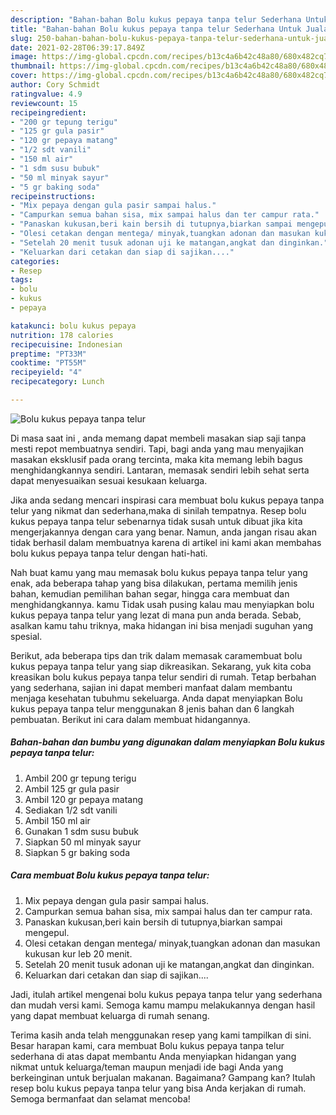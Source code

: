 ```yaml
---
description: "Bahan-bahan Bolu kukus pepaya tanpa telur Sederhana Untuk Jualan"
title: "Bahan-bahan Bolu kukus pepaya tanpa telur Sederhana Untuk Jualan"
slug: 250-bahan-bahan-bolu-kukus-pepaya-tanpa-telur-sederhana-untuk-jualan
date: 2021-02-28T06:39:17.849Z
image: https://img-global.cpcdn.com/recipes/b13c4a6b42c48a80/680x482cq70/bolu-kukus-pepaya-tanpa-telur-foto-resep-utama.jpg
thumbnail: https://img-global.cpcdn.com/recipes/b13c4a6b42c48a80/680x482cq70/bolu-kukus-pepaya-tanpa-telur-foto-resep-utama.jpg
cover: https://img-global.cpcdn.com/recipes/b13c4a6b42c48a80/680x482cq70/bolu-kukus-pepaya-tanpa-telur-foto-resep-utama.jpg
author: Cory Schmidt
ratingvalue: 4.9
reviewcount: 15
recipeingredient:
- "200 gr tepung terigu"
- "125 gr gula pasir"
- "120 gr pepaya matang"
- "1/2 sdt vanili"
- "150 ml air"
- "1 sdm susu bubuk"
- "50 ml minyak sayur"
- "5 gr baking soda"
recipeinstructions:
- "Mix pepaya dengan gula pasir sampai halus."
- "Campurkan semua bahan sisa, mix sampai halus dan ter campur rata."
- "Panaskan kukusan,beri kain bersih di tutupnya,biarkan sampai mengepul."
- "Olesi cetakan dengan mentega/ minyak,tuangkan adonan dan masukan kukusan kur leb 20 menit."
- "Setelah 20 menit tusuk adonan uji ke matangan,angkat dan dinginkan."
- "Keluarkan dari cetakan dan siap di sajikan...."
categories:
- Resep
tags:
- bolu
- kukus
- pepaya

katakunci: bolu kukus pepaya 
nutrition: 178 calories
recipecuisine: Indonesian
preptime: "PT33M"
cooktime: "PT55M"
recipeyield: "4"
recipecategory: Lunch

---
```



![Bolu kukus pepaya tanpa telur](https://img-global.cpcdn.com/recipes/b13c4a6b42c48a80/680x482cq70/bolu-kukus-pepaya-tanpa-telur-foto-resep-utama.jpg)

Di masa  saat ini , anda memang dapat membeli masakan siap saji tanpa mesti repot membuatnya sendiri. Tapi, bagi anda yang mau menyajikan masakan eksklusif pada orang tercinta, maka kita memang lebih bagus menghidangkannya sendiri. Lantaran, memasak sendiri lebih sehat serta dapat menyesuaikan sesuai kesukaan keluarga.

Jika anda sedang mencari inspirasi cara membuat bolu kukus pepaya tanpa telur yang nikmat dan sederhana,maka di sinilah tempatnya. Resep bolu kukus pepaya tanpa telur  sebenarnya tidak susah untuk dibuat jika kita mengerjakannya dengan cara yang benar. Namun, anda jangan risau akan tidak berhasil dalam membuatnya 
karena di artikel ini kami akan membahas bolu kukus pepaya tanpa telur dengan hati-hati.  



Nah buat kamu yang mau memasak bolu kukus pepaya tanpa telur yang enak, ada beberapa tahap yang bisa dilakukan, pertama memilih jenis bahan, kemudian pemilihan bahan segar, hingga cara membuat dan menghidangkannya. kamu Tidak usah pusing kalau mau menyiapkan bolu kukus pepaya tanpa telur yang lezat di mana pun anda berada. Sebab, asalkan kamu  tahu triknya, maka hidangan ini bisa menjadi suguhan yang spesial.

Berikut, ada beberapa tips dan trik dalam memasak caramembuat bolu kukus pepaya tanpa telur yang siap dikreasikan. Sekarang, yuk kita coba kreasikan bolu kukus pepaya tanpa telur sendiri di rumah. Tetap berbahan yang sederhana, sajian ini dapat memberi manfaat dalam membantu menjaga kesehatan tubuhmu sekeluarga. Anda dapat menyiapkan Bolu kukus pepaya tanpa telur menggunakan 8 jenis bahan dan 6 langkah pembuatan. Berikut ini cara dalam membuat hidangannya.

<!--inarticleads1-->

##### Bahan-bahan dan bumbu yang digunakan dalam menyiapkan Bolu kukus pepaya tanpa telur:

1. Ambil 200 gr tepung terigu
1. Ambil 125 gr gula pasir
1. Ambil 120 gr pepaya matang
1. Sediakan 1/2 sdt vanili
1. Ambil 150 ml air
1. Gunakan 1 sdm susu bubuk
1. Siapkan 50 ml minyak sayur
1. Siapkan 5 gr baking soda




<!--inarticleads2-->

##### Cara membuat Bolu kukus pepaya tanpa telur:

1. Mix pepaya dengan gula pasir sampai halus.
1. Campurkan semua bahan sisa, mix sampai halus dan ter campur rata.
1. Panaskan kukusan,beri kain bersih di tutupnya,biarkan sampai mengepul.
1. Olesi cetakan dengan mentega/ minyak,tuangkan adonan dan masukan kukusan kur leb 20 menit.
1. Setelah 20 menit tusuk adonan uji ke matangan,angkat dan dinginkan.
1. Keluarkan dari cetakan dan siap di sajikan....




Jadi, itulah artikel mengenai  bolu kukus pepaya tanpa telur  yang sederhana dan mudah versi kami. Semoga kamu mampu melakukannya dengan hasil yang dapat membuat keluarga di rumah senang. 

Terima kasih anda telah menggunakan resep yang kami tampilkan di sini. Besar harapan kami, cara membuat  Bolu kukus pepaya tanpa telur sederhana di atas dapat membantu Anda menyiapkan hidangan yang nikmat untuk keluarga/teman maupun menjadi ide bagi Anda yang berkeinginan untuk berjualan makanan. Bagaimana? Gampang kan? Itulah resep bolu kukus pepaya tanpa telur yang bisa Anda kerjakan di rumah. Semoga bermanfaat dan selamat mencoba!

